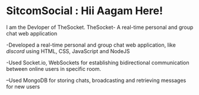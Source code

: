 # SitcomSocial : Hii Aagam Here!

I am the Devloper of TheSocket.
TheSocket- A real-time personal and group chat web application

-Developed a real-time personal and group chat web application, like _discord_ using HTML, CSS, JavaScript and
NodeJS

-Used Socket.io, WebSockets for establishing bidirectional communication between online users in specific room.

–Used MongoDB for storing chats, broadcasting and retrieving messages for new users
